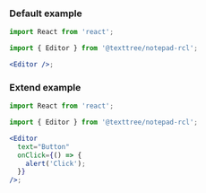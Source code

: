 ### Default example

```jsx
import React from 'react';

import { Editor } from '@texttree/notepad-rcl';

<Editor />;
```

### Extend example

```jsx
import React from 'react';

import { Editor } from '@texttree/notepad-rcl';

<Editor
  text="Button"
  onClick={() => {
    alert('Click');
  }}
/>;
```
